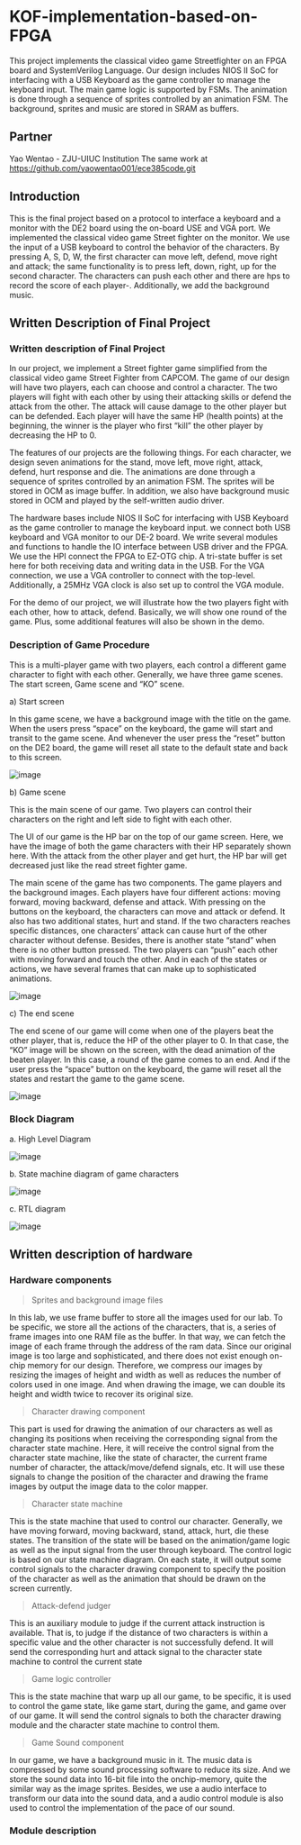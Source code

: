 # KOF-implementation-based-on-FPGA
This project implements the classical video game Streetfighter on an FPGA board and SystemVerilog Language. Our design includes NIOS II SoC for interfacing with a USB Keyboard as the game controller to manage the keyboard input. The main game logic is supported by FSMs. The animation is done through a sequence of sprites controlled by an animation FSM. The background, sprites and music are stored in SRAM as buffers.

## Partner
Yao Wentao - ZJU-UIUC Institution
The same work at https://github.com/yaowentao001/ece385code.git

## Introduction 
  This is the final project based on a protocol to interface a keyboard and a monitor with the DE2 board using the on-board USE and VGA port. We implemented the classical video game Street fighter on the monitor. We use the input of a USB keyboard to control the behavior of the characters. By pressing A, S, D, W, the first character can move left, defend, move right and attack; the same functionality is to press left, down, right, up for the second character. The characters can push each other and there are hps to record the score of each player-. Additionally, we add the background music.
## Written Description of Final Project
### Written description of Final Project 
In our project, we implement a Street fighter game simplified from the classical video game Street Fighter from CAPCOM. The game of our design will have two players, each can choose and control a character. The two players will fight with each other by using their attacking skills or defend the attack from the other. The attack will cause damage to the other player but can be defended. Each player will have the same HP (health points) at the beginning, the winner is the player who first “kill” the other player by decreasing the HP to 0.

The features of our projects are the following things. For each character, we design seven animations for the stand, move left, move right, attack, defend, hurt response and die. The animations are done through a sequence of sprites controlled by an animation FSM. The sprites will be stored in OCM as image buffer. In addition, we also have background music stored in OCM and played by the self-written audio driver. 

The hardware bases include NIOS II SoC for interfacing with USB Keyboard as the game controller to manage the keyboard input. we connect both USB keyboard and VGA monitor to our DE-2 board. We write several modules and functions to handle the IO interface between USB driver and the FPGA. We use the HPI connect the FPGA to EZ-OTG chip. A tri-state buffer is set here for both receiving data and writing data in the USB. For the VGA connection, we use a VGA controller to connect with the top-level. Additionally, a 25MHz VGA clock is also set up to control the VGA module.

For the demo of our project, we will illustrate how the two players fight with each other, how to attack, defend. Basically, we will show one round of the game. Plus, some additional features will also be shown in the demo.

### Description of Game Procedure
This is a multi-player game with two players, each control a different game character to fight with each other. Generally, we have three game scenes. The start screen, Game scene and “KO” scene. 

a)	Start screen

In this game scene, we have a background image with the title on the game. When the users press “space” on the keyboard, the game will start and transit to the game scene. And whenever the user press the “reset” button on the DE2 board, the game will reset all state to the default state and back to this screen. 

![image](https://github.com/HiracharleFranklin/KOF-implementation-based-on-FPGA/blob/082c9cd97252ab0201cdd705a5f206c85d2b4e79/image/image1.jpg) 

b)	Game scene

This is the main scene of our game. Two players can control their characters on the right and left side to fight with each other.

The UI of our game is the HP bar on the top of our game screen. Here, we have the image of both the game characters with their HP separately shown here. With the attack from the other player and get hurt, the HP bar will get decreased just like the read street fighter game. 

The main scene of the game has two components. The game players and the background images. Each players have four different actions: moving forward, moving backward, defense and attack. With pressing on the buttons on the keyboard, the characters can move and attack or defend. It also has two additional states, hurt and stand. If the two characters reaches specific distances, one characters’ attack can cause hurt of the other character without defense. Besides, there is another state “stand” when there is no other button pressed. The two players can “push” each other with moving forward and touch the other. And in each of the states or actions, we have several frames that can make up to sophisticated animations. 

![image](https://github.com/HiracharleFranklin/KOF-implementation-based-on-FPGA/blob/c76718068822c6a756d4b49428b7048393bcceb5/image/image2.jpg)
 
c)	The end scene 

The end scene of our game will come when one of the players beat the other player, that is, reduce the HP of the other player to 0. In that case, the “KO” image will be shown on the screen, with the dead animation of the beaten player. In this case, a round of the game comes to an end. And if the user press the “space” button on the keyboard, the game will reset all the states and restart the game to the game scene.

![image](https://github.com/HiracharleFranklin/KOF-implementation-based-on-FPGA/blob/c76718068822c6a756d4b49428b7048393bcceb5/image/image3.jpg)

### Block Diagram 

a.	High Level Diagram

![image](https://github.com/HiracharleFranklin/KOF-implementation-based-on-FPGA/blob/c76718068822c6a756d4b49428b7048393bcceb5/image/image4.jpg)
 
b.	State machine diagram of game characters 

![image](https://github.com/HiracharleFranklin/KOF-implementation-based-on-FPGA/blob/c76718068822c6a756d4b49428b7048393bcceb5/image/image5.jpg)

c.	RTL diagram

![image](https://github.com/HiracharleFranklin/KOF-implementation-based-on-FPGA/blob/c76718068822c6a756d4b49428b7048393bcceb5/image/image6.jpg)
 
## Written description of hardware

### Hardware components 

> Sprites and background image files
 
In this lab, we use frame buffer to store all the images used for our lab. To be specific, we store all the actions of the characters, that is, a series of frame images into one RAM file as the buffer. In that way, we can fetch the image of each frame through the address of the ram data. Since our original image is too large and sophisticated, and there does not exist enough on-chip memory for our design. Therefore, we compress our images by resizing the images of height and width as well as reduces the number of colors used in one image. And when drawing the image, we can double its height and width twice to recover its original size. 

> Character drawing component 

This part is used for drawing the animation of our characters as well as changing its positions when receiving the corresponding signal from the character state machine. Here, it will receive the control signal from the character state machine, like the state of character, the current frame number of character, the attack/move/defend signals, etc. It will use these signals to change the position of the character and drawing the frame images by output the image data to the color mapper. 

> Character state machine 

This is the state machine that used to control our character. Generally, we have moving forward, moving backward, stand, attack, hurt, die these states. The transition of the state will be based on the animation/game logic as well as the input signal from the user through keyboard. The control logic is based on our state machine diagram. On each state, it will output some control signals to the character drawing component to specify the position of the character as well as the animation that should be drawn on the screen currently. 

> Attack-defend judger

This is an auxiliary module to judge if the current attack instruction is available. That is, to judge if the distance of two characters is within a specific value and the other character is not successfully defend. It will send the corresponding hurt and attack signal to the character state machine to control the current state 

> Game logic controller 

This is the state machine that warp up all our game, to be specific, it is used to control the game state, like game start, during the game, and game over of our game. It will send the control signals to both the character drawing module and the character state machine to control them. 

> Game Sound component

In our game, we have a background music in it. The music data is compressed by some sound processing software to reduce its size. And we store the sound data into 16-bit file into the onchip-memory, quite the similar way as the image sprites. Besides, we use a audio interface to transform our data into the sound data, and a audio control module is also used to control the implementation of the pace of our sound. 
		

### Module description

